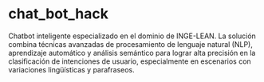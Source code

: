 # chat_bot_hack
Chatbot inteligente especializado en el dominio de INGE-LEAN. La solución combina técnicas avanzadas de procesamiento de lenguaje natural (NLP), aprendizaje automático y análisis semántico para lograr alta precisión en la clasificación de intenciones de usuario, especialmente en escenarios con variaciones lingüísticas y parafraseos.
